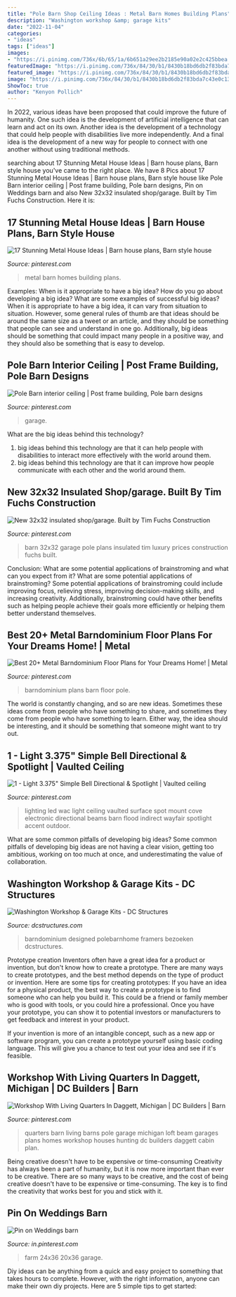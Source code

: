 ```yaml
---
title: "Pole Barn Shop Ceiling Ideas : Metal Barn Homes Building Plans"
description: "Washington workshop &amp; garage kits"
date: "2022-11-04"
categories:
- "ideas"
tags: ["ideas"]
images:
- "https://i.pinimg.com/736x/6b/65/1a/6b651a29ee2b2185e90a02e2c425bbea.jpg"
featuredImage: "https://i.pinimg.com/736x/84/30/b1/8430b18bd6db2f83bda7c43e0c130a51--tim-obrien-wisdom.jpg"
featured_image: "https://i.pinimg.com/736x/84/30/b1/8430b18bd6db2f83bda7c43e0c130a51--tim-obrien-wisdom.jpg"
image: "https://i.pinimg.com/736x/84/30/b1/8430b18bd6db2f83bda7c43e0c130a51--tim-obrien-wisdom.jpg"
ShowToc: true
author: "Kenyon Pollich"
---
```



In 2022, various ideas have been proposed that could improve the future of humanity. One such idea is the development of artificial intelligence that can learn and act on its own. Another idea is the development of a technology that could help people with disabilities live more independently. And a final idea is the development of a new way for people to connect with one another without using traditional methods.

	

		
searching about 17 Stunning Metal House Ideas | Barn house plans, Barn style house you've came to the right place. We have 8 Pics about 17 Stunning Metal House Ideas | Barn house plans, Barn style house like Pole Barn interior ceiling | Post frame building, Pole barn designs, Pin on Weddings barn and also New 32x32 insulated shop/garage. Built by Tim Fuchs Construction. Here it is:
		
    
## 17 Stunning Metal House Ideas | Barn House Plans, Barn Style House

<img loading=lazy src="https://i.pinimg.com/736x/8e/b2/be/8eb2be55c030fd7253567282572ac640.jpg" onerror="this.onerror=null;this.src='https://tse2.mm.bing.net/th?id=OIP.tiwei2Lyy1aW6yw0iGWcbgHaEx&amp;pid=15.1';" alt="17 Stunning Metal House Ideas | Barn house plans, Barn style house">

_Source: pinterest.com_

>metal barn homes building plans. 

	

Examples: When is it appropriate to have a big idea? How do you go about developing a big idea? What are some examples of successful big ideas?
When it is appropriate to have a big idea, it can vary from situation to situation. However, some general rules of thumb are that ideas should be around the same size as a tweet or an article, and they should be something that people can see and understand in one go. Additionally, big ideas should be something that could impact many people in a positive way, and they should also be something that is easy to develop.

    
## Pole Barn Interior Ceiling | Post Frame Building, Pole Barn Designs

<img loading=lazy src="https://i.pinimg.com/736x/cd/57/2a/cd572aa9fa4a1e2568d7f6d39d2c434e.jpg" onerror="this.onerror=null;this.src='https://tse1.mm.bing.net/th?id=OIP.gDBToEUqpGKjDqpQuuXYkQHaHa&amp;pid=15.1';" alt="Pole Barn interior ceiling | Post frame building, Pole barn designs">

_Source: pinterest.com_

>garage. 

	

What are the big ideas behind this technology?
1. big ideas behind this technology are that it can help people with disabilities to interact more effectively with the world around them.
2. big ideas behind this technology are that it can improve how people communicate with each other and the world around them.

    
## New 32x32 Insulated Shop/garage. Built By Tim Fuchs Construction

<img loading=lazy src="https://i.pinimg.com/736x/84/30/b1/8430b18bd6db2f83bda7c43e0c130a51--tim-obrien-wisdom.jpg" onerror="this.onerror=null;this.src='https://tse4.mm.bing.net/th?id=OIP.euwLemLJMA8Iqao4qOBMQQHaFj&amp;pid=15.1';" alt="New 32x32 insulated shop/garage. Built by Tim Fuchs Construction">

_Source: pinterest.com_

>barn 32x32 garage pole plans insulated tim luxury prices construction fuchs built. 

	

Conclusion: What are some potential applications of brainstroming and what can you expect from it?
What are some potential applications of brainstroming?
Some potential applications of brainstroming could include improving focus, relieving stress, improving decision-making skills, and increasing creativity. Additionally, brainstroming could have other benefits such as helping people achieve their goals more efficiently or helping them better understand themselves.

    
## Best 20+ Metal Barndominium Floor Plans For Your Dreams Home! | Metal

<img loading=lazy src="https://i.pinimg.com/736x/db/ff/43/dbff435b6ee95058ebde90f26b18b205.jpg" onerror="this.onerror=null;this.src='https://tse1.mm.bing.net/th?id=OIP.ICoEUs7_353otPs8xdfBoAAAAA&amp;pid=15.1';" alt="Best 20+ Metal Barndominium Floor Plans for Your Dreams Home! | Metal">

_Source: pinterest.com_

>barndominium plans barn floor pole. 

	

The world is constantly changing, and so are new ideas. Sometimes these ideas come from people who have something to share, and sometimes they come from people who have something to learn. Either way, the idea should be interesting, and it should be something that someone might want to try out.

    
## 1 - Light 3.375&quot; Simple Bell Directional &amp; Spotlight | Vaulted Ceiling

<img loading=lazy src="https://i.pinimg.com/736x/57/e4/d5/57e4d50acb1ef853ef11d4a9b4d731fc--lighting-sale-modern-lighting.jpg" onerror="this.onerror=null;this.src='https://tse2.mm.bing.net/th?id=OIP.Fwo2QIkGrUTvKjgF4y5GvAHaHa&amp;pid=15.1';" alt="1 - Light 3.375&quot; Simple Bell Directional &amp; Spotlight | Vaulted ceiling">

_Source: pinterest.com_

>lighting led wac light ceiling vaulted surface spot mount cove electronic directional beams barn flood indirect wayfair spotlight accent outdoor. 

	

What are some common pitfalls of developing big ideas?
Some common pitfalls of developing big ideas are not having a clear vision, getting too ambitious, working on too much at once, and underestimating the value of collaboration.

    
## Washington Workshop &amp; Garage Kits - DC Structures

<img loading=lazy src="https://dcstructures.com/wp-content/uploads/2016/11/fallcity-workshopbarn-6.jpg" onerror="this.onerror=null;this.src='https://tse4.mm.bing.net/th?id=OIP.4ADmjPfqa_ebMynTRi8bVwHaE7&amp;pid=15.1';" alt="Washington Workshop &amp; Garage Kits - DC Structures">

_Source: dcstructures.com_

>barndominium designed polebarnhome framers bezoeken dcstructures. 

	

Prototype creation
Inventors often have a great idea for a product or invention, but don't know how to create a prototype. There are many ways to create prototypes, and the best method depends on the type of product or invention. Here are some tips for creating prototypes:
If you have an idea for a physical product, the best way to create a prototype is to find someone who can help you build it. This could be a friend or family member who is good with tools, or you could hire a professional. Once you have your prototype, you can show it to potential investors or manufacturers to get feedback and interest in your product.

If your invention is more of an intangible concept, such as a new app or software program, you can create a prototype yourself using basic coding language. This will give you a chance to test out your idea and see if it's feasible.

    
## Workshop With Living Quarters In Daggett, Michigan | DC Builders | Barn

<img loading=lazy src="https://i.pinimg.com/736x/f7/9a/77/f79a77b68b453907521392d31c370571--barns-with-living-quarters-barn-garage.jpg" onerror="this.onerror=null;this.src='https://tse4.mm.bing.net/th?id=OIP.jzTjwx3eI1TSnrl_kdUgaQHaE7&amp;pid=15.1';" alt="Workshop With Living Quarters In Daggett, Michigan | DC Builders | Barn">

_Source: pinterest.com_

>quarters barn living barns pole garage michigan loft beam garages plans homes workshop houses hunting dc builders daggett cabin plan. 

	

Being creative doesn't have to be expensive or time-consuming
Creativity has always been a part of humanity, but it is now more important than ever to be creative. There are so many ways to be creative, and the cost of being creative doesn't have to be expensive or time-consuming. The key is to find the creativity that works best for you and stick with it.

    
## Pin On Weddings Barn

<img loading=lazy src="https://i.pinimg.com/736x/6b/65/1a/6b651a29ee2b2185e90a02e2c425bbea.jpg" onerror="this.onerror=null;this.src='https://tse4.mm.bing.net/th?id=OIP.MnqOqPQS8UK_-cmkbLX-_AHaFS&amp;pid=15.1';" alt="Pin on Weddings barn">

_Source: in.pinterest.com_

>farm 24x36 20x36 garage. 

	

Diy ideas can be anything from a quick and easy project to something that takes hours to complete. However, with the right information, anyone can make their own diy projects. Here are 5 simple tips to get started:

